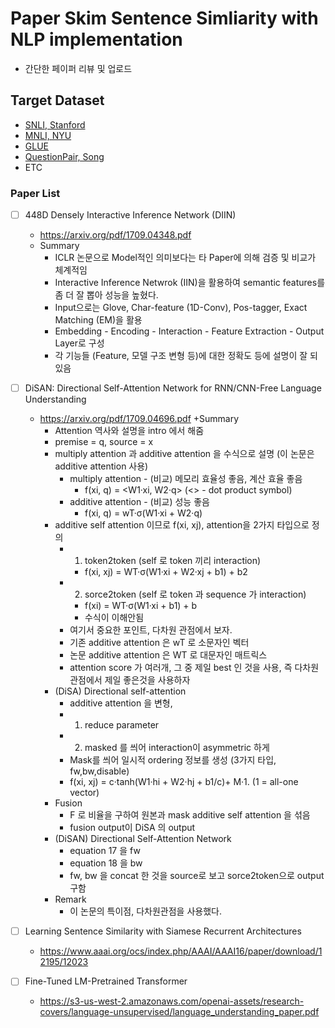 # Paper Skim Sentence Simliarity with NLP implementation
+ 간단한 페이퍼 리뷰 및 업로드

## Target Dataset

+ [SNLI, Stanford](https://nlp.stanford.edu/projects/snli/)
+ [MNLI, NYU](https://www.nyu.edu/projects/bowman/multinli/)
+ [GLUE](https://gluebenchmark.com/leaderboard)
+ [QuestionPair, Song](https://github.com/songys/Question_pair)
+ ETC

### Paper List
* [ ] 448D Densely Interactive Inference Network (DIIN)
	+ https://arxiv.org/pdf/1709.04348.pdf
    + Summary
        + ICLR 논문으로 Model적인 의미보다는 타 Paper에 의해 검증 및 비교가 체계적임
        + Interactive Inference Netwrok (IIN)을 활용하여 semantic features를 좀 더 잘 뽑아 성능을 높혔다.
        + Input으로는 Glove, Char-feature (1D-Conv), Pos-tagger, Exact Matching (EM)을 활용
        + Embedding - Encoding - Interaction - Feature Extraction - Output Layer로 구성
        + 각 기능들 (Feature, 모델 구조 변형 등)에 대한 정확도 등에 설명이 잘 되있음

* [ ] DiSAN: Directional Self-Attention Network for RNN/CNN-Free Language Understanding
	+ https://arxiv.org/pdf/1709.04696.pdf
	+Summary
		+ Attention 역사와 설명을 intro 에서 해줌
		+ premise = q, source = x
		+ multiply attention 과 additive attention 을 수식으로 설명 (이 논문은 additive attention 사용)
			+ multiply attention - (비교) 메모리 효율성 좋음, 계산 효율 좋음
				+ f(xi, q) = <W1·xi, W2·q>  (<> - dot product symbol)
			+ additive attention - (비교) 성능 좋음
				+ f(xi, q) = wT·σ(W1·xi + W2·q)
		+ additive self attention 이므로 f(xi, xj), attention을 2가지 타입으로 정의
			+ 1. token2token (self 로 token 끼리 interaction)
				+ f(xi, xj) = WT·σ(W1·xi + W2·xj + b1) + b2
			+ 2. sorce2token (self 로 token 과 sequence 가 interaction)
				+ f(xi) =  WT·σ(W1·xi + b1) + b
				+ 수식이 이해안됨	
			+ 여기서 중요한 포인트, 다차원 관점에서 보자. 
			+ 기존 additive attention 은 wT 로 소문자인 벡터
			+ 논문 additive attention 은 WT 로 대문자인 매트릭스
			+ attention score 가 여러개, 그 중 제일 best 인 것을 사용, 즉 다차원 관점에서 제일 좋은것을 사용하자
		+ (DiSA) Directional self-attention
			+ additive attention 을 변형, 
			+ 1. reduce parameter
			+ 2. masked 를 씌어 interaction이 asymmetric 하게 
			+ Mask를 씌어 일시적 ordering 정보를 생성 (3가지 타입, fw,bw,disable)
			+ f(xi, xj) = c·tanh(W1·hi + W2·hj + b1/c)+ M·1. (1 = all-one vector)
		+ Fusion
			+ F 로 비율을 구하여 원본과 mask additive self attention 을 섞음
			+ fusion output이 DiSA 의 output
		+ (DiSAN) Directional Self-Attention Network
			+ equation 17 을 fw
			+ equation 18 을 bw 
			+ fw, bw 을 concat 한 것을 source로 보고 sorce2token으로 output 구함
		+ Remark 
			+ 이 논문의 특이점, 다차원관점을 사용했다. 
			
			

* [ ] Learning Sentence Similarity with Siamese Recurrent Architectures
	+ https://www.aaai.org/ocs/index.php/AAAI/AAAI16/paper/download/12195/12023
* [ ] Fine-Tuned LM-Pretrained Transformer
	+ https://s3-us-west-2.amazonaws.com/openai-assets/research-covers/language-unsupervised/language_understanding_paper.pdf
